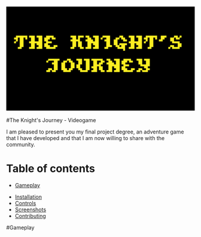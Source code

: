 
![logoGame](images/intro.png)

#The Knight's Journey - Videogame

I am pleased to present you my final project degree, an adventure game that I have developed and that I am now willing to share with the community.

# Table of contents

- [Gameplay](#Gameplay)
* [Installation](#installation)
* [Controls](#Controls)
* [Screenshots](#Screenshots)
* [Contributing](#Contributing)


#Gameplay

